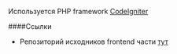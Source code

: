 Используется PHP framework [CodeIgniter](http://www.codeigniter.com/)

####Ссылки
* Репозиторий исходников frontend части [тут](https://github.com/Hokid/a-website-frontend)

